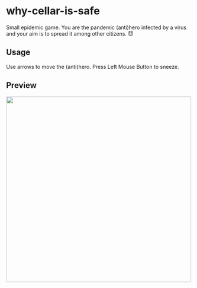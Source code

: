 # why-cellar-is-safe

Small epidemic game. You are the pandemic (anti)hero infected by a virus and your aim is to spread it among other citizens.
:smiling_imp:

## Usage

Use arrows to move the (anti)hero. Press Left Mouse Button to sneeze.

## Preview

<img src="https://j.gifs.com/2xNEKN.gif" width="500"/>
